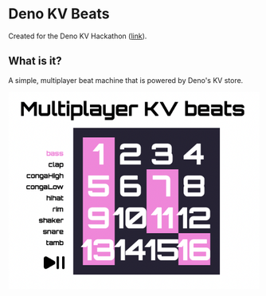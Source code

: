 # Deno KV Beats

Created for the Deno KV Hackathon ([link](https://deno.com/blog/deno-kv-hackathon)).

## What is it?

A simple, multiplayer beat machine that is powered by Deno's KV store.

![Screenshot showing the demo](./static/screenshot.png)
